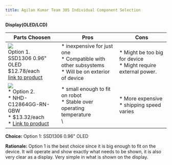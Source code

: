 ```yaml
---
title: Agilan Kumar Team 305 Individual Component Selection 
---
```





**Display(OLED/LCD)**

| **Parts Choosen**                                                                                                                                                                                      | **Pros**                                                                                                                                    | **Cons**                                                                                            |
| ------------------------------------------------------------------------------------------------------------------------------------------------------------------------------------------------- | ------------------------------------------------------------------------------------------------------------------------------------------- | --------------------------------------------------------------------------------------------------- |
| ![](image1.png)<br>Option 1.<br> SSD1306 0.96" OLED<br>$12.78/each<br>[link to product](https://www.digikey.com/en/products/detail/newhaven-display-intl/NHD-C12832A1Z-FSW-FBW-3V3/2059236)                 | \* inexpensive for just one<br>\* Compatible with other subsystems<br>\* Will be on exterior of device                                               | \* Might be too big for device<br>\* Might require external power. |
| ![](image3.png)<br>\* Option 2. <br>\* NHD-C12864GG-RN-GBW <br>\* $13.32/each <br>\* [Link to product](https://www.digikey.com/en/products/detail/newhaven-display-intl/NHD-C12864GG-RN-GBW/1701323) | \* small enough to fit on robot <br>\* Stable over operating temperature <br>\ | * More expensive <br>\* shipping speed varies                                                         |

**Choice:** Option 1: SSD1306 0.96" OLED

**Rationale:** Option 1 is the best choice since it is big enough to fit on the device. It will operate and show exactly what needs to be shown, it is also very clear as a display. Very simple in what is shown on the display. 
